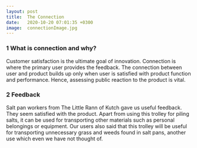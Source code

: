 ```yaml
---
layout: post
title:  The Connection
date:   2020-10-20 07:01:35 +0300
image:  connectionImage.jpg
---
```

### 1 What is connection and why?
Customer satisfaction is the ultimate goal of innovation. Connection is where the primary user provides the feedback. 
The connection between user and product
builds up only when user is satisfied with
product function and performance. Hence, assessing public reaction to the product is vital. 

### 2 Feedback 
Salt pan workers from The Little Rann of Kutch gave us useful feedback. They seem satisfied with the product. Apart from using this trolley for piling salts, it can be used for transporting other materials such as personal belongings or equipment. Our users also said that this trolley will be useful for transporting unnecessary grass and weeds found in salt pans, another use which even we have not thought of.

